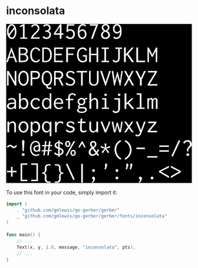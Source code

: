 # inconsolata

![inconsolata](inconsolata.png)

To use this font in your code, simply import it:

```go
import (
	. "github.com/gmlewis/go-gerber/gerber"
	_ "github.com/gmlewis/go-gerber/gerber/fonts/inconsolata"
)

func main() {
	// ...
	Text(x, y, 1.0, message, "inconsolata", pts),
	// ...
}
```
